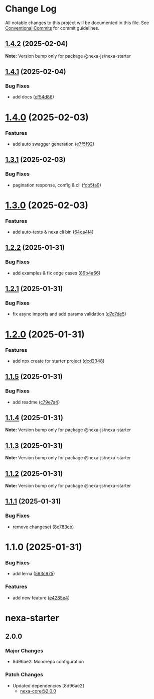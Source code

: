 # Change Log

All notable changes to this project will be documented in this file.
See [Conventional Commits](https://conventionalcommits.org) for commit guidelines.

## [1.4.2](https://github.com/nexa-js/nexa/compare/@nexa-js/nexa-starter@1.4.1...@nexa-js/nexa-starter@1.4.2) (2025-02-04)

**Note:** Version bump only for package @nexa-js/nexa-starter





## [1.4.1](https://github.com/nexa-js/nexa/compare/@nexa-js/nexa-starter@1.4.0...@nexa-js/nexa-starter@1.4.1) (2025-02-04)


### Bug Fixes

* add docs ([cf54d86](https://github.com/nexa-js/nexa/commit/cf54d861a5d02b00bb1adc709333beef1dfd3d6b))





# [1.4.0](https://github.com/nexa-js/nexa/compare/@nexa-js/nexa-starter@1.3.1...@nexa-js/nexa-starter@1.4.0) (2025-02-03)


### Features

* add auto swagger generation ([e7f5f92](https://github.com/nexa-js/nexa/commit/e7f5f9280dc326e75b0599d937a4e2e3f2362e9a))





## [1.3.1](https://github.com/nexa-js/nexa/compare/@nexa-js/nexa-starter@1.3.0...@nexa-js/nexa-starter@1.3.1) (2025-02-03)


### Bug Fixes

* pagination response, config & cli ([fdb5fa9](https://github.com/nexa-js/nexa/commit/fdb5fa977c90f8b1f8f72d5b5f0c7a17f7661cbb))





# [1.3.0](https://github.com/nexa-js/nexa/compare/@nexa-js/nexa-starter@1.2.2...@nexa-js/nexa-starter@1.3.0) (2025-02-03)


### Features

* add auto-tests & nexa cli bin ([64ca4f4](https://github.com/nexa-js/nexa/commit/64ca4f44873bdb0465b5546c6c46fc24284be475))





## [1.2.2](https://github.com/nexa-js/nexa/compare/@nexa-js/nexa-starter@1.2.1...@nexa-js/nexa-starter@1.2.2) (2025-01-31)


### Bug Fixes

* add examples & fix edge cases ([89b4a66](https://github.com/nexa-js/nexa/commit/89b4a66d8834ec69845f71947939cf0a9fc1640d))





## [1.2.1](https://github.com/nexa-js/nexa/compare/@nexa-js/nexa-starter@1.2.0...@nexa-js/nexa-starter@1.2.1) (2025-01-31)


### Bug Fixes

* fix async imports and add params validation ([d7c7de5](https://github.com/nexa-js/nexa/commit/d7c7de5315b76918a4329aba033c8a24e12193a6))





# [1.2.0](https://github.com/nexa-js/nexa/compare/@nexa-js/nexa-starter@1.1.5...@nexa-js/nexa-starter@1.2.0) (2025-01-31)


### Features

* add npx create for starter project ([dcd2348](https://github.com/nexa-js/nexa/commit/dcd23481fb6e7c6dd66c00fbdfd69b828f62679b))





## [1.1.5](https://github.com/nexa-js/nexa/compare/@nexa-js/nexa-starter@1.1.4...@nexa-js/nexa-starter@1.1.5) (2025-01-31)


### Bug Fixes

* add readme ([c79e7a4](https://github.com/nexa-js/nexa/commit/c79e7a481c8f96baa41dcf451a67eeecc9ca9018))





## [1.1.4](https://github.com/nexa-js/nexa/compare/@nexa-js/nexa-starter@1.1.3...@nexa-js/nexa-starter@1.1.4) (2025-01-31)

**Note:** Version bump only for package @nexa-js/nexa-starter





## [1.1.3](https://github.com/nexa-js/nexa/compare/@nexa-js/nexa-starter@1.1.2...@nexa-js/nexa-starter@1.1.3) (2025-01-31)

**Note:** Version bump only for package @nexa-js/nexa-starter





## [1.1.2](https://github.com/nexa-js/nexa/compare/@nexa-js/nexa-starter@1.1.1...@nexa-js/nexa-starter@1.1.2) (2025-01-31)

**Note:** Version bump only for package @nexa-js/nexa-starter





## [1.1.1](https://github.com/nexa-js/nexa/compare/@nexa-js/nexa-starter@1.1.0...@nexa-js/nexa-starter@1.1.1) (2025-01-31)


### Bug Fixes

* remove changeset ([8c783cb](https://github.com/nexa-js/nexa/commit/8c783cb232a32fde37d8030d2fa3dda9300f0655))





# 1.1.0 (2025-01-31)


### Bug Fixes

* add lerna ([593c975](https://github.com/nexa-js/nexa/commit/593c97526c4eaffe2086943b1ace7878ee5de9fb))


### Features

* add new feature ([e4285e4](https://github.com/nexa-js/nexa/commit/e4285e4073c06cc9bc313f2c11028a4c0109a5f7))





# nexa-starter

## 2.0.0

### Major Changes

- 8d96ae2: Monorepo configuration

### Patch Changes

- Updated dependencies [8d96ae2]
  - nexa-core@2.0.0
